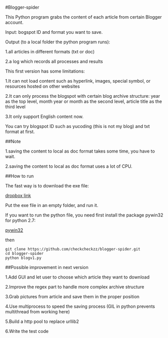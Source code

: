 #Blogger-spider


This Python program grabs the content of each article from certain Blogger account.

Input: bogspot ID and format you want to save.

Output (to a local folder the python program runs):

1.all articles in different formats (txt or doc)

2.a log which records all processes and results

This first version has some limitations:
 
1.It can not load content such as hyperlink, images, special symbol, or resources hosted on other websites

2.It can only process the blogspot with certain blog archive structure: year as the top level, month year or month as the second level, article title as the third level

3.It only support English content now.

You can try blogspot ID such as yucoding (this is not my blog) and txt format at first.

##Note

1.saving the content to local as doc format takes some time, you have to wait.

2.saving the content to local as doc format uses a lot of CPU.


##How to run

The fast way is to download the exe file:

[dropbox link](<https://www.dropbox.com/sh/lfhgu02asw1ebqp/f6zJuZDTJJ>)

Put the exe file in an empty folder, and run it.  

If you want to run the python file, you need first install the package pywin32 for python 2.7:


[pywin32](<http://sourceforge.net/projects/pywin32/files/pywin32/Build%20218/>)

then

    git clone https://github.com/checkcheckzz/blogger-spider.git
    cd blogger-spider
    python blogv1.py
    
##Possible improvement in next version

1.Add GUI and let user to choose which article they want to download 

2.Improve the regex part to handle more complex archive structure 

3.Grab pictures from article and save them in the proper position

4.Use multiprocess to speed the saving process (GIL in python prevents multithread from working here)

5.Build a http pool to replace urllib2 

6.Write the test code



    

